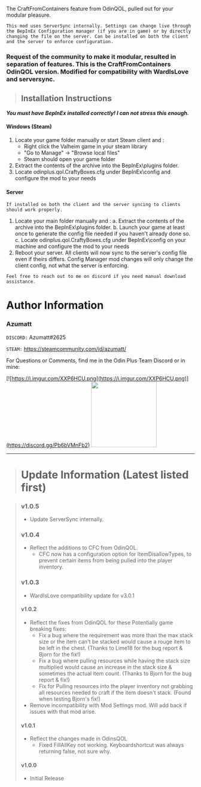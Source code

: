 The CraftFromContainers feature from OdinQOL, pulled out for your modular pleasure.


`This mod uses ServerSync internally. Settings can change live through the BepInEx Configuration manager (if you are in game) or by directly changing the file on the server. Can be installed on both the client and the server to enforce configuration.`


### Request of the community to make it modular, resulted in separation of features. This is the CraftFromContainers OdinQOL version. Modified for compatibility with WardIsLove and serversync.


> ## Installation Instructions
***You must have BepInEx installed correctly! I can not stress this enough.***

#### Windows (Steam)
1. Locate your game folder manually or start Steam client and :
    * Right click the Valheim game in your steam library
    * "Go to Manage" -> "Browse local files"
    * Steam should open your game folder
2. Extract the contents of the archive into the BepInEx\plugins folder.
3. Locate odinplus.qol.CraftyBoxes.cfg under BepInEx\config and configure the mod to your needs

#### Server

`If installed on both the client and the server syncing to clients should work properly.`
1. Locate your main folder manually and :
   a. Extract the contents of the archive into the BepInEx\plugins folder.
   b. Launch your game at least once to generate the config file needed if you haven't already done so.
   c. Locate odinplus.qol.CraftyBoxes.cfg under BepInEx\config on your machine and configure the mod to your needs
2. Reboot your server. All clients will now sync to the server's config file even if theirs differs. Config Manager mod changes will only change the client config, not what the server is enforcing.


`Feel free to reach out to me on discord if you need manual download assistance.`


# Author Information

### Azumatt

`DISCORD:` Azumatt#2625

`STEAM:` https://steamcommunity.com/id/azumatt/


For Questions or Comments, find me in the Odin Plus Team Discord or in mine:

[![https://i.imgur.com/XXP6HCU.png](https://i.imgur.com/XXP6HCU.png)](https://discord.gg/Pb6bVMnFb2)
<a href="https://discord.gg/pdHgy6Bsng"><img src="https://i.imgur.com/Xlcbmm9.png" href="https://discord.gg/pdHgy6Bsng" width="175" height="175"></a>

***
> # Update Information (Latest listed first)

> ### v1.0.5
> * Update ServerSync internally.
> ### v1.0.4
> * Reflect the additions to CFC from OdinQOL.
>   * CFC now has a configuration option for ItemDisallowTypes, to prevent certain items from being pulled into the player inventory.
> ### v1.0.3
> * WardIsLove compatibility update for v3.0.1
> #### v1.0.2
> * Reflect the fixes from OdinQOL for these Potentially game breaking fixes:
>    * Fix a bug where the requirement was more than the max stack size or the item can't be stacked would cause a rouge
>      item to be left in the chest. (Thanks to Lime18 for the bug report & Bjorn for the fix!)
>    * Fix a bug where pulling resources while having the stack size multiplied would cause an increase in the stack size
>      & sometimes the actual item count. (Thanks to Bjorn for the bug report & fix!)
>    * Fix for Pulling resources into the player inventory not grabbing all resources needed to craft if the item doesn't
>      stack. (Found when testing Bjorn's fix!)
> * Remove incompatibility with Mod Settings mod. Will add back if issues with that mod arise.
> #### v1.0.1
> - Reflect the changes made in OdinsQOL
>   - Fixed FillAllKey not working. Keyboardshortcut was always returning false, not sure why.
> #### v1.0.0
> - Initial Release
